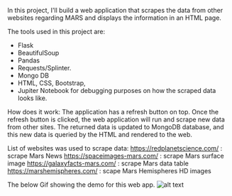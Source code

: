 In this project, I'll build a web application that scrapes the data from other websites regarding MARS and displays the information in an HTML page.

The tools used in this project are:
- Flask
- BeautifulSoup
- Pandas
- Requests/Splinter.
- Mongo DB
- HTML, CSS, Bootstrap,
- Jupiter Notebook for debugging purposes on how the scraped data looks like.

How does it work:
The application has a refresh button on top. Once the refresh button is clicked, the web application will run and scrape new data from other sites. The returned data is updated to MongoDB database, and this new data is queried by the HTML and rendered to the web.

List of websites was used to scrape data:
https://redplanetscience.com/ : scrape Mars News
https://spaceimages-mars.com/ : scrape Mars surface image
https://galaxyfacts-mars.com/ : scrape Mars data table
https://marshemispheres.com/ : scape Mars Hemispheres HD images 

The below Gif showing the demo for this web app.
![alt text](Missions_to_Mars/output/webscrape.gif)
